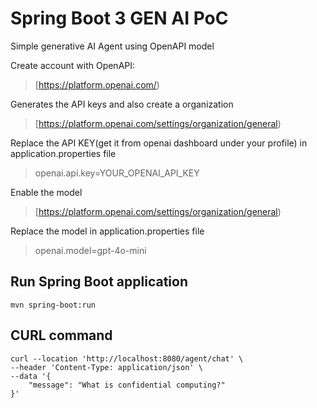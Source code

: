 # Spring Boot 3 GEN AI PoC
Simple generative AI Agent using OpenAPI model

Create account with OpenAPI:
> [https://platform.openai.com/)

Generates the API keys and also create a organization
> [https://platform.openai.com/settings/organization/general)

Replace the API KEY(get it from openai dashboard under your profile) in application.properties file
> openai.api.key=YOUR_OPENAI_API_KEY

Enable the model
> [https://platform.openai.com/settings/organization/general)

Replace the model in application.properties file
> openai.model=gpt-4o-mini

## Run Spring Boot application
```
mvn spring-boot:run
```
## CURL command
```
curl --location 'http://localhost:8080/agent/chat' \
--header 'Content-Type: application/json' \
--data '{
    "message": "What is confidential computing?"
}'

```